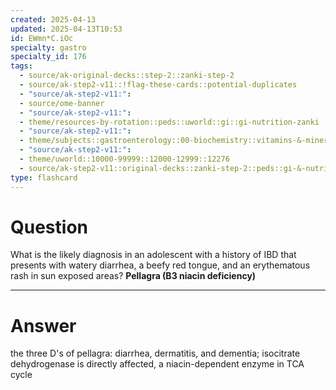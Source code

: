 ```yaml
---
created: 2025-04-13
updated: 2025-04-13T10:53
id: EWmn*C.iOc
specialty: gastro
specialty_id: 176
tags:
  - source/ak-original-decks::step-2::zanki-step-2
  - source/ak-step2-v11::!flag-these-cards::potential-duplicates
  - "source/ak-step2-v11:": 
  - source/ome-banner
  - "source/ak-step2-v11:": 
  - theme/resources-by-rotation::peds::uworld::gi::gi-nutrition-zanki
  - "source/ak-step2-v11:": 
  - theme/subjects::gastroenterology::00-biochemistry::vitamins-&-minerals::vitamin-b3
  - "source/ak-step2-v11:": 
  - theme/uworld::10000-99999::12000-12999::12276
  - source/ak-step2-v11::original-decks::zanki-step-2::peds::gi-&-nutrition"
type: flashcard
---
```


# Question
What is the likely diagnosis in an adolescent with a history of IBD that presents with watery diarrhea, a beefy red tongue, and an erythematous rash in sun exposed areas?    **Pellagra (B3 niacin deficiency)**

---

# Answer
the three D's of pellagra: diarrhea, dermatitis, and dementia; isocitrate dehydrogenase is directly affected, a niacin-dependent enzyme in TCA cycle